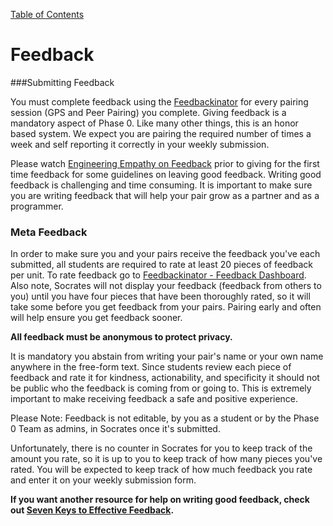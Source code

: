 [Table of Contents](README.md)

# Feedback

###Submitting Feedback

You must complete feedback using the [Feedbackinator](https://socrates.devbootcamp.com/feedback/new) for every pairing session (GPS and Peer Pairing) you complete. Giving feedback is a mandatory aspect of Phase 0. Like many other things, this is an honor based system. We expect you are pairing the required number of times a week and self reporting it correctly in your weekly submission.

Please watch [Engineering Empathy on Feedback](https://vimeo.com/99780302) prior to giving for the first time feedback for some guidelines on leaving good feedback. Writing good feedback is challenging and time consuming. It is important to make sure you are writing feedback that will help your pair grow as a partner and as a programmer.

### Meta Feedback

In order to make sure you and your pairs receive the feedback you've each submitted, all students are required to rate at least 20 pieces of feedback per unit. To rate feedback go to [Feedbackinator - Feedback Dashboard](https://socrates.devbootcamp.com/feedback). Also note, Socrates will not display your feedback (feedback from others to you) until you have four pieces that have been thoroughly rated, so it will take some before you get feedback from your pairs. Pairing early and often will help ensure you get feedback sooner.

**All feedback must be anonymous to protect privacy.**

It is mandatory you abstain from writing your pair's name or your own name anywhere in the free-form text. Since students review each piece of feedback and rate it for kindness, actionability, and specificity it should not be public who the feedback is coming from or going to. This is extremely important to make receiving feedback a safe and positive experience.

Please Note: Feedback is not editable, by you as a student or by the Phase 0 Team as admins, in Socrates once it's submitted. 

Unfortunately, there is no counter in Socrates for you to keep track of the amount you rate, so it is up to you to keep track of how many pieces you've rated. You will be expected to keep track of how much feedback you rate and enter it on your weekly submission form.

**If you want another resource for help on writing good feedback, check out [Seven Keys to Effective Feedback](http://www.ascd.org/publications/educational-leadership/sept12/vol70/num01/Seven-Keys-to-Effective-Feedback.aspx).**

